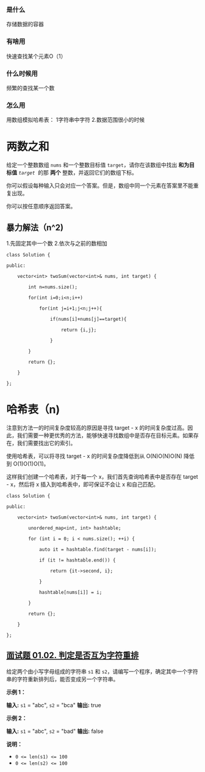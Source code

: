 ### 是什么
存储数据的容器
### 有啥用
快速查找某个元素O（1）
### 什么时候用
频繁的查找某一个数
### 怎么用
 用数组模拟哈希表：
 1字符串中字符
 2.数据范围很小的时候

# 两数之和
给定一个整数数组 `nums` 和一个整数目标值 `target`，请你在该数组中找出 **和为目标值** _`target`_  的那 **两个** 整数，并返回它们的数组下标。

你可以假设每种输入只会对应一个答案。但是，数组中同一个元素在答案里不能重复出现。

你可以按任意顺序返回答案。
## 暴力解法（n^2)
1.先固定其中一个数
2.依次与之前的数相加

```
class Solution {

public:

    vector<int> twoSum(vector<int>& nums, int target) {

        int n=nums.size();

        for(int i=0;i<n;i++)

            for(int j=i+1;j<n;j++){

                if(nums[i]+nums[j]==target){

                    return {i,j};

                }

        }

        return {};

    }

};
```

# 哈希表（n)
注意到方法一的时间复杂度较高的原因是寻找 target - x 的时间复杂度过高。因此，我们需要一种更优秀的方法，能够快速寻找数组中是否存在目标元素。如果存在，我们需要找出它的索引。

使用哈希表，可以将寻找 target - x 的时间复杂度降低到从 O(N)O(N)O(N) 降低到 O(1)O(1)O(1)。

这样我们创建一个哈希表，对于每一个 x，我们首先查询哈希表中是否存在 target - x，然后将 x 插入到哈希表中，即可保证不会让 x 和自己匹配。

```
class Solution {

public:

    vector<int> twoSum(vector<int>& nums, int target) {

        unordered_map<int, int> hashtable;

        for (int i = 0; i < nums.size(); ++i) {

            auto it = hashtable.find(target - nums[i]);

            if (it != hashtable.end()) {

                return {it->second, i};

            }

            hashtable[nums[i]] = i;

        }

        return {};

    }

};
```

## [面试题 01.02. 判定是否互为字符重排](https://leetcode.cn/problems/check-permutation-lcci/)

给定两个由小写字母组成的字符串 `s1` 和 `s2`，请编写一个程序，确定其中一个字符串的字符重新排列后，能否变成另一个字符串。

**示例 1：**

**输入:** `s1` = "abc", `s2` = "bca"
**输出:** true 

**示例 2：**

**输入:** `s1` = "abc", `s2` = "bad"
**输出:** false

**说明：**

- `0 <= len(s1) <= 100`
- `0 <= len(s2) <= 100`